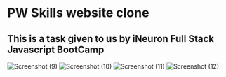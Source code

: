 # PW Skills website clone
## This is a task given to us by iNeuron Full Stack Javascript BootCamp

![Screenshot (9)](https://user-images.githubusercontent.com/119747143/222667353-8f9650ce-eaec-4ada-aacc-4e3a1808dada.png)
![Screenshot (10)](https://user-images.githubusercontent.com/119747143/222667383-b91afe13-1c4d-4535-8d86-c4a5254d7316.png)
![Screenshot (11)](https://user-images.githubusercontent.com/119747143/222667392-dc83487c-359e-49ce-996d-f4d360abffa8.png)
![Screenshot (12)](https://user-images.githubusercontent.com/119747143/222667401-f36589d5-3b89-42f4-81ca-3f531a936b25.png)
